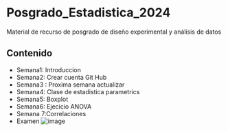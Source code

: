 # Posgrado_Estadistica_2024
Material de recurso de posgrado de diseño experimental y análisis de datos

## Contenido
+ Semana1: Introduccion
+ Semana2: Crear cuenta Git Hub 
+ Semana3 : Proxima semana actualizar
+ Semana4: Clase de estadistica parametrics
+ Semana5: Boxplot
+ Semana6: Ejecicio ANOVA
+ Semana 7:Correlaciones
+ Examen
![image](https://github.com/user-attachments/assets/1277059c-46f4-459a-a305-ae6496af707b)
